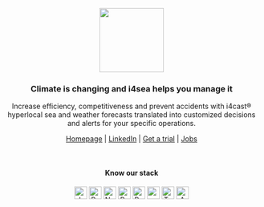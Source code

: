 
<span align="center">

<p>
<img width="128px" src="https://www.i4sea.com/_next/image?url=%2Flogo.png&w=128&q=75">
</p>

<h3>Climate is changing and i4sea helps you manage it</h3>

<p>Increase efficiency, competitiveness and prevent accidents with i4cast® hyperlocal sea and weather forecasts translated into customized decisions and alerts for your specific operations.</p>

<p>

<a href="https://www.i4sea.com/" target="_blank">Homepage</a>
|
<a href="https://www.linkedin.com/company/i4sea/" target="_blank">LinkedIn</a>
|
<a href="https://share.hsforms.com/1RlsEF2iITV2r1ioD7ZOMdgd0fjy" target="_blank">Get a trial</a>
|
<a href="https://www.linkedin.com/company/i4sea/jobs/" target="_blank">Jobs</a>

</p>

<br>
<h4>Know our stack</h4>

<p>
<img height="25" src="https://user-images.githubusercontent.com/25181517/117447155-6a868a00-af3d-11eb-9cfe-245df15c9f3f.png" alt="JavaScript" title="JavaScript" />
<img height="25" src="https://user-images.githubusercontent.com/25181517/183897015-94a058a6-b86e-4e42-a37f-bf92061753e5.png" alt="React" title="React" />
<img height="25" src="https://user-images.githubusercontent.com/25181517/183568594-85e280a7-0d7e-4d1a-9028-c8c2209e073c.png" alt="Node.js" title="Node.js" />
<img height="25" src="https://user-images.githubusercontent.com/25181517/183423507-c056a6f9-1ba8-4312-a350-19bcbc5a8697.png" alt="Python" title="Python" />
<img height="25" src="https://user-images.githubusercontent.com/25181517/117208740-bfb78400-adf5-11eb-97bb-09072b6bedfc.png" alt="PostgreSQL" title="PostgreSQL" />
<img height="25" src="https://user-images.githubusercontent.com/25181517/182884177-d48a8579-2cd0-447a-b9a6-ffc7cb02560e.png" alt="mongoDB" title="mongoDB" />
<img height="25" src="https://user-images.githubusercontent.com/25181517/183345121-36788a6e-5462-424a-be67-af1ebeda79a2.png" alt="Terraform" title="Terraform" />
<img height="25" src="https://user-images.githubusercontent.com/25181517/183896132-54262f2e-6d98-41e3-8888-e40ab5a17326.png" alt="AWS" title="AWS" />
</p>

</span>

